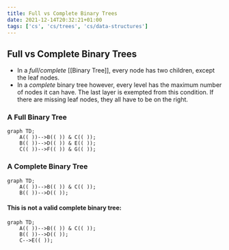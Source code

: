 ```yaml
---
title: Full vs Complete Binary Trees
date: 2021-12-14T20:32:21+01:00
tags: ['cs', 'cs/trees', 'cs/data-structures']
---
```

## Full vs Complete Binary Trees
* In a *full*/*complete* [[Binary Tree]], every node has two children, except the leaf nodes.
* In a *complete* binary tree however, every level has the maximum number of nodes it can have. The last layer is exempted from this condition. If there are missing leaf nodes, they all have to be on the right.

### A Full Binary Tree
```mermaid
graph TD;
	A(( ))-->B(( )) & C(( ));
	B(( ))-->D(( )) & E(( ));
	C(( ))-->F(( )) & G(( ));
```

### A Complete Binary Tree
```mermaid
graph TD;
	A(( ))-->B(( )) & C(( ));
	B(( ))-->D(( ));
```

#### This is not a valid complete binary tree:
```mermaid
graph TD;
	A(( ))-->B(( )) & C(( ));
	B(( ))-->D(( ));
	C-->E(( ));
```